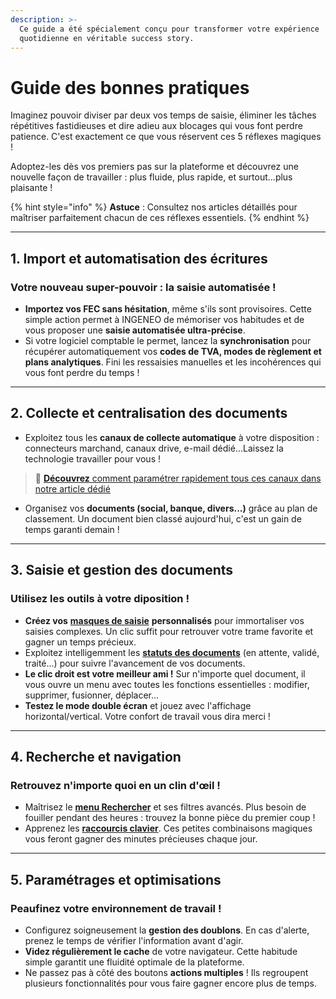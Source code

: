 ```yaml
---
description: >-
  Ce guide a été spécialement conçu pour transformer votre expérience
  quotidienne en véritable success story.
---
```


# Guide des bonnes pratiques

Imaginez pouvoir diviser par deux vos temps de saisie, éliminer les tâches répétitives fastidieuses et dire adieu aux blocages qui vous font perdre patience. C'est exactement ce que vous réservent ces 5 réflexes magiques !

Adoptez-les dès vos premiers pas sur la plateforme et découvrez une nouvelle façon de travailler : plus fluide, plus rapide, et surtout...plus plaisante !

{% hint style="info" %}
**Astuce** : Consultez nos articles détaillés pour maîtriser parfaitement chacun de ces réflexes essentiels.
{% endhint %}

***

## 1. Import et automatisation des écritures

### Votre nouveau super-pouvoir : la saisie automatisée !

* **Importez vos FEC sans hésitation**, même s'ils sont provisoires. Cette simple action permet à INGENEO de mémoriser vos habitudes et de vous proposer une **saisie automatisée ultra-précise**.
* Si votre logiciel comptable le permet, lancez la **synchronisation** pour récupérer automatiquement vos **codes de TVA, modes de règlement et plans analytiques**. Fini les ressaisies manuelles et les incohérences qui vous font perdre du temps !

***

## &#x20;2. Collecte et centralisation des documents



* Exploitez tous les **canaux de collecte automatique** à votre disposition : connecteurs marchand, canaux drive, e-mail dédié...Laissez la technologie travailler pour vous !

> 🔗 [**Découvrez** comment paramétrer rapidement tous ces canaux dans notre article dédié](../collecte-automatique/)&#x20;

* Organisez vos **documents (social, banque, divers...)** grâce au plan de classement. Un document bien classé aujourd'hui, c'est un gain de temps garanti demain !

***

## 3. Saisie et gestion des documents

### Utilisez les outils à votre diposition !

* **Créez vos** [**masques de saisie**](../gestion-des-documents/masque-de-saisie.md) **personnalisés** pour immortaliser vos saisies complexes. Un clic suffit pour retrouver votre trame favorite et gagner un temps précieux.
* Exploitez intelligemment les [**statuts des documents**](../processus-metiers/workflow/configurer-les-statuts-de-documents.md) (en attente, validé, traité...) pour suivre l'avancement de vos documents.
* **Le clic droit est votre meilleur ami !** Sur n'importe quel document, il vous ouvre un menu avec toutes les fonctions essentielles : modifier, supprimer, fusionner, déplacer...
* **Testez le mode double écran** et jouez avec l'affichage horizontal/vertical. Votre confort de travail vous dira merci !

***

## 4. Recherche et navigation

### Retrouvez n'importe quoi en un clin d'œil !

* Maîtrisez le [**menu Rechercher**](../gestion-des-documents/rechercher-un-document.md) et ses filtres avancés. Plus besoin de fouiller pendant des heures : trouvez la bonne pièce du premier coup !
* Apprenez les [**raccourcis clavier**](raccourcis-clavier.md). Ces petites combinaisons magiques vous feront gagner des minutes précieuses chaque jour.

***

## 5. Paramétrages et optimisations

### Peaufinez votre environnement de travail !

* Configurez soigneusement la **gestion des doublons**. En cas d'alerte, prenez le temps de vérifier l'information avant d'agir.&#x20;
* **Videz régulièrement le cache** de votre navigateur. Cette habitude simple garantit une fluidité optimale de la plateforme.
* Ne passez pas à côté des boutons **actions multiples** ! Ils regroupent plusieurs fonctionnalités pour vous faire gagner encore plus de temps.
